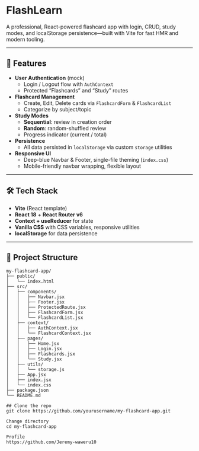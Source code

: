 # FlashLearn

A professional, React-powered flashcard app with login, CRUD, study modes, and localStorage persistence—built with Vite for fast HMR and modern tooling.

---

## 🚀 Features

- **User Authentication** (mock)  
  - Login / Logout flow with `AuthContext`
  - Protected “Flashcards” and “Study” routes  
- **Flashcard Management**  
  - Create, Edit, Delete cards via `FlashcardForm` & `FlashcardList`
  - Categorize by subject/topic  
- **Study Modes**  
  - **Sequential**: review in creation order  
  - **Random**: random-shuffled review  
  - Progress indicator (current / total)  
- **Persistence**  
  - All data persisted in `localStorage` via custom `storage` utilities  
- **Responsive UI**  
  - Deep-blue Navbar & Footer, single-file theming (`index.css`)
  - Mobile-friendly navbar wrapping, flexible layout

---

## 🛠 Tech Stack

- **Vite** (React template)  
- **React 18** + **React Router v6**  
- **Context + useReducer** for state  
- **Vanilla CSS** with CSS variables, responsive utilities  
- **localStorage** for data persistence  

---

## 📂 Project Structure

```plain
my-flashcard-app/
├── public/
│   └── index.html
├── src/
│   ├── components/
│   │   ├── Navbar.jsx
│   │   ├── Footer.jsx
│   │   ├── ProtectedRoute.jsx
│   │   ├── FlashcardForm.jsx
│   │   └── FlashcardList.jsx
│   ├── context/
│   │   ├── AuthContext.jsx
│   │   └── FlashcardContext.jsx
│   ├── pages/
│   │   ├── Home.jsx
│   │   ├── Login.jsx
│   │   ├── Flashcards.jsx
│   │   └── Study.jsx
│   ├── utils/
│   │   └── storage.js
│   ├── App.jsx
│   ├── index.jsx
│   └── index.css
├── package.json
└── README.md

## Clone the repo
git clone https://github.com/yourusername/my-flashcard-app.git

Change directory
cd my-flashcard-app

Profile
https://github.com/Jeremy-waweru10
